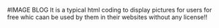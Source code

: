 #IMAGE BLOG
It is a typical html coding to display pictures for users for free whic caan be used by them in their websites without any license!! 